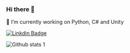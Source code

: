 ### Hi there 👋

🔭 I’m currently working on Python, C# and Unity

[![Linkdin Badge](https://img.shields.io/badge/-Linkdin-C13584?style=flat-quare&labelColor=C13584&logo=Linkdin&logoColor=white&link=link)]([link](https://www.linkedin.com/in/%C3%A7a%C4%9F%C4%B1l-di%C5%9Fbudak-75169a219/))

![Github stats 1](https://github-readme-stats.vercel.app/api?username=Cagildsbdk&show_icons=true&theme=gradient) 

<!--
**Cagildsbdk/Cagildsbdk** is a ✨ _special_ ✨ repository because its `README.md` (this file) appears on your GitHub profile.

Here are some ideas to get you started:

- 🔭 I’m currently working on ...
- 🌱 I’m currently learning ...
- 👯 I’m looking to collaborate on ...
- 🤔 I’m looking for help with ...
- 💬 Ask me about ...
- 📫 How to reach me: ...
- 😄 Pronouns: ...
- ⚡ Fun fact: ...
-->
